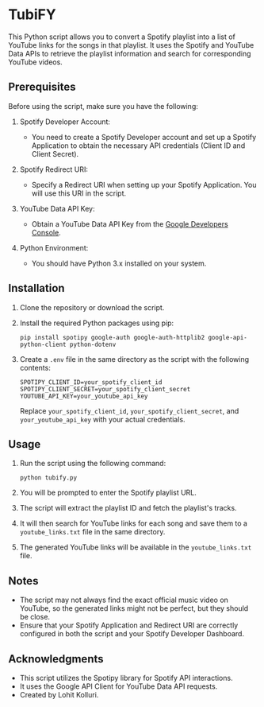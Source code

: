 # TubiFY

This Python script allows you to convert a Spotify playlist into a list of YouTube links for the songs in that playlist. It uses the Spotify and YouTube Data APIs to retrieve the playlist information and search for corresponding YouTube videos.

## Prerequisites

Before using the script, make sure you have the following:

1. Spotify Developer Account:
   - You need to create a Spotify Developer account and set up a Spotify Application to obtain the necessary API credentials (Client ID and Client Secret).

2. Spotify Redirect URI:
   - Specify a Redirect URI when setting up your Spotify Application. You will use this URI in the script.

3. YouTube Data API Key:
   - Obtain a YouTube Data API Key from the [Google Developers Console](https://console.developers.google.com/).

4. Python Environment:
   - You should have Python 3.x installed on your system.

## Installation

1. Clone the repository or download the script.

2. Install the required Python packages using pip:

   ```
   pip install spotipy google-auth google-auth-httplib2 google-api-python-client python-dotenv
   ```

3. Create a `.env` file in the same directory as the script with the following contents:

   ```plaintext
   SPOTIPY_CLIENT_ID=your_spotify_client_id
   SPOTIPY_CLIENT_SECRET=your_spotify_client_secret
   YOUTUBE_API_KEY=your_youtube_api_key
   ```

   Replace `your_spotify_client_id`, `your_spotify_client_secret`, and `your_youtube_api_key` with your actual credentials.

## Usage

1. Run the script using the following command:

   ```
   python tubify.py
   ```

2. You will be prompted to enter the Spotify playlist URL.

3. The script will extract the playlist ID and fetch the playlist's tracks.

4. It will then search for YouTube links for each song and save them to a `youtube_links.txt` file in the same directory.

5. The generated YouTube links will be available in the `youtube_links.txt` file.

## Notes

- The script may not always find the exact official music video on YouTube, so the generated links might not be perfect, but they should be close.
- Ensure that your Spotify Application and Redirect URI are correctly configured in both the script and your Spotify Developer Dashboard.

## Acknowledgments

- This script utilizes the Spotipy library for Spotify API interactions.
- It uses the Google API Client for YouTube Data API requests.
- Created by Lohit Kolluri.
